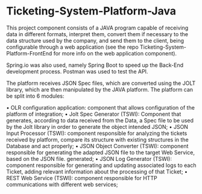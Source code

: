 # Ticketing-System-Platform-Java

This project component consists of a JAVA program capable of receiving data in different formats,
interpret them, convert them if necessary to the data structure used by the company, and
send them to the client, being configurable through a web application (see the repo Ticketing-System-Platform-FrontEnd for more info on the web application component).

Spring.io was also used, namely Spring Boot to speed up the Back-End development process. Postman was used to test the API.

The platform receives JSON Spec files, which are converted using the JOLT library, which are then manipulated by the JAVA platform. The platform can be split into 6 modules:

• OLR configuration application: component that allows configuration of the platform of
integration;
• Jolt Spec Generator (TSWI): Component that generates, according to data received from the
Data, a Spec file to be used by the Jolt library in order to generate the object
intended JSON;
• JSON Input Processor (TSWI): component responsible for analyzing the tickets received by
platform, compare its structure with existing structures in the Database and act
properly;
• JSON Object Converter (TSWI): component responsible for generating the adapted JSON file
to the target Web Service, based on the JSON file.
generated;
• JSON Log Generator (TSWI): component responsible for generating and updating associated logs
to each Ticket, adding relevant information about the processing of that Ticket;
• REST Web Service (TSWI): component responsible for HTTP communications with
different web services;


